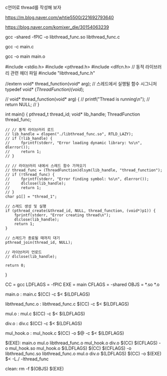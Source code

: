 c언어로 thread를 작성해 보자

https://m.blog.naver.com/whtie5500/221692793640

https://blog.naver.com/komixer_die/30154063239

gcc -shared -fPIC -o libthread_func.so libthread_func.c

gcc -c main.c

gcc -o main main.o


#include <stdio.h>
#include <pthread.h>
#include <dlfcn.h> // 동적 라이브러리 관련 헤더 파일
#include "libthread_func.h"

//extern void* thread_function(void* arg);
// 스레드에서 실행될 함수 시그니처
typedef void* (*ThreadFunction)(void*);

// void* thread_function(void* arg) {
//     printf("Thread is running\n");
//     return NULL;
// }

int main() {
    pthread_t thread_id;
    void* lib_handle;
    ThreadFunction thread_func;

    // // 동적 라이브러리 로드
    // lib_handle = dlopen("./libthread_func.so", RTLD_LAZY);
    // if (!lib_handle) {
    //     fprintf(stderr, "Error loading dynamic library: %s\n", dlerror());
    //     return 1;
    // }

    // // 라이브러리 내에서 스레드 함수 가져오기
    // thread_func = (ThreadFunction)dlsym(lib_handle, "thread_function");
    // if (!thread_func) {
    //     fprintf(stderr, "Error finding symbol: %s\n", dlerror());
    //     dlclose(lib_handle);
    //     return 1;
    // }
    char p1[] = "thread_1";

    // 스레드 생성 및 실행
    if (pthread_create(&thread_id, NULL, thread_function, (void*)p1)) {
        fprintf(stderr, "Error creating thread\n");
        dlclose(lib_handle);
        return 1;
    }

    // 스레드가 종료될 때까지 대기
    pthread_join(thread_id, NULL);

    // 라이브러리 언로드
    // dlclose(lib_handle);

    return 0;
}



CC = gcc
LDFLAGS = -fPIC
EXE = main
CFLAGS = -shared
OBJS = *.so *.o

main.o : main.c
	$(CC) -c $< $(LDFLAGS)

libthread_func.o : libthread_func.c
	$(CC) -c $< $(LDFLAGS)

mul.o : mul.c
	$(CC) -c $< $(LDFLAGS)	

div.o : div.c
	$(CC) -c $< $(LDFLAGS)	

mul_hook.o : mul_hook.c
	$(CC) -o $@ -c $< $(LDFLAGS)

$(EXE): main.o mul.o libthread_func.o mul_hook.o div.o
	$(CC) $(CFLAGS) -o mul_hook.so mul_hook.o $(LDFLAGS)
	$(CC) $(CFLAGS) -o libthread_func.so libthread_func.o mul.o div.o $(LDFLAGS)
	$(CC) -o $(EXE) $< -L./ -lthread_func

clean:
	rm -f $(OBJS) $(EXE)